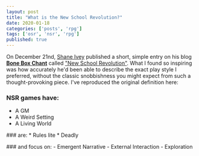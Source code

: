 ```yaml
---
layout: post
title: "What is the New School Revolution?"
date: 2020-01-18
categories: ['posts', 'rpg']
tags: ['osr', 'nsr', 'rpg']
published: true
---
```


On December 21nd, [Shane Ivey](https://mobile.twitter.com/Pandatheist) published a short, simple entry on his blog [**Bone Box Chant**](https://boneboxchant.wordpress.com) called ["New School Revolution"](https://boneboxchant.wordpress.com/2019/12/21/nsr/). What I found so inspiring was how accurately he'd been able to describe the exact play style I preferred, without the classic snobbishness you might expect from such a thought-provoking piece.
I've reproduced the original definition here:

### NSR games have:
* A GM
* A Weird Setting
* A Living World
<p></p>
### are:
* Rules lite
* Deadly
<p></p>
### and focus on:
   - Emergent Narrative
   - External Interaction
   - Exploration
<p></p>
